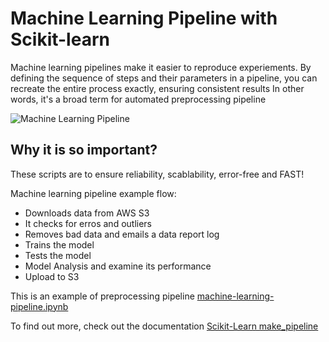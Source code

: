 # Machine Learning Pipeline with Scikit-learn

Machine learning pipelines make it easier to reproduce experiements. By defining the sequence of steps and their parameters in a pipeline, you can recreate the entire process exactly, ensuring consistent results
In other words, it's a broad term for automated preprocessing pipeline

![Machine Learning Pipeline](https://static.designandreuse.com/img20/20230306c_1.jpg)

## Why it is so important?
These scripts are to ensure reliability, scablability, error-free and FAST!

Machine learning pipeline example flow:
* Downloads data from AWS S3
* It checks for erros and outliers
* Removes bad data and emails a data report log
* Trains the model
* Tests the model
* Model Analysis and examine its performance
* Upload to S3

This is an example of preprocessing pipeline
[machine-learning-pipeline.ipynb](https://github.com/jonatng/jonatng/blob/master/machine-learning-pipeline.ipynb)

To find out more, check out the documentation
[Scikit-Learn make_pipeline](https://scikit-learn.org/stable/modules/generated/sklearn.pipeline.make_pipeline.html)
